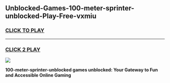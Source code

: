
## Unblocked-Games-100-meter-sprinter-unblocked-Play-Free-vxmiu
<h3>
<a href="https://premium76.site?title=100-meter-sprinter-unblocked&ref=21A">CLICK TO PLAY</a></h3>
<hr>

<h3>
<a href="https://premium76.site?title=100-meter-sprinter-unblocked&ref=21A">CLICK 2 PLAY</a>
  
</h3>

<a href="https://premium76.site?title=100-meter-sprinter-unblocked&ref=21A"><img src="https://clearcache.store/games.png"></a>


**100-meter-sprinter-unblocked games unblocked: Your Gateway to Fun and Accessible Online Gaming**
